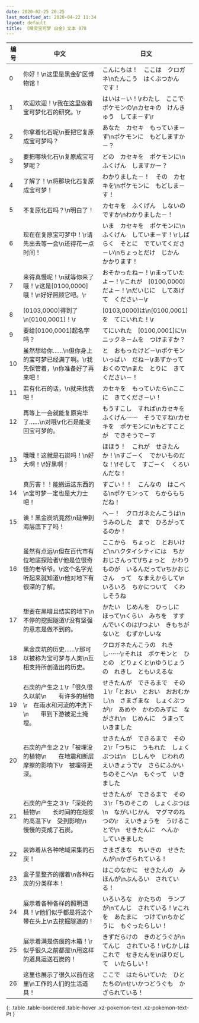 ```yaml
---
date: 2020-02-25 20:25
last_modified_at: 2020-04-22 11:34
layout: default
title: 《精灵宝可梦 白金》文本 078
---
```

| 编号 | 中文 | 日文 |
| ---- | ---- | ---- |
| 0 | 你好！\n这里是黑金矿区博物馆！ | こんにちは！　ここは　クロガネ\nたんこう　はくぶつかん　です！ |
| 1 | 欢迎欢迎！\r我在这里做着宝可梦化石的研究。\r | はいは－い！\rわたし　ここで　ポケモンの\nカセキの　けんきゅう　してま－す\r |
| 2 | 你拿着化石呢\n要把它复原成宝可梦吗？ | あなた　カセキ　もっていま－す\nポケモンに　もどしますか－？ |
| 3 | 要把哪块化石\n复原成宝可梦呢？ | どの　カセキを　ポケモンに\nふくげん　しますか－？ |
| 4 | 了解了！\n将那块化石复原成宝可梦！ | わかりました－！　その　カセキを\nポケモンに　もどしま－す！ |
| 5 | 不复原化石吗？\n明白了！ | カセキを　ふくげん　しないのですか\nわかりました－！ |
| 6 | 现在在复原宝可梦中！\r请先出去等一会\n还得花一点时间！ | いま　カセキを　ポケモンに\nふくげん　していま－す！\rしばらく　そとに　でていてくださ－い\nちょっとだけ　じかん　かかります！　 |
| 7 | 来得真慢呢！\n就等你来了哦！\r这是[0100,0000]哦！\n好好照顾它吧。\r | おそかったね－！\nまっていたよ－！\rこれが　[0100,0000]だよ－！\nだいじに　してあげて　ください－\r |
| 8 | [0103,0000]得到了\n[0100,0001]！\r | [0103,0000]は\n[0100,0001]を　てにいれた！\r |
| 9 | 要给[0100,0001]起名字吗？ | てにいれた　[0100,0001]に\nニックネ－ムを　つけますか？ |
| 10 | 虽然想给你……\n但你身上的宝可梦已经满了啊。\r我先保管着，\n你准备好了再来吧！ | と　おもったけど－\nポケモン　いっぱい　だね－\rあずかって　おくので\nまた　とりに　きてください－！ |
| 11 | 若有化石的话，\n就来找我吧！ | カセキを　もっていたら\nここに　きてくださ－い！ |
| 12 | 再等上一会就能复原完毕了……\n对哦\r化石是能变回宝可梦的。 | もうすこし　すれば\nカセキを　ふくげん⋯⋯　そうですね\rカセキを　ポケモンに\nもどすことが　できそうで－す |
| 13 | 哦哦！这就是石炭吗！\n好大啊！\f好黑啊！ | ほほう！　これが　せきたん　か！\nすご－く　でかいものだな！\fそして　すご－く　くろいんだな！ |
| 14 | 真厉害！！能搬运这东西的\n宝可梦一定也是大力士吧！ | すごい！！　こんなの　はこべる\nポケモンって　ちからもち　だね！ |
| 15 | 诶！黑金炭坑竟然\n延伸到海层底下了吗！ | へ－！　クロガネたんこうは\nうみのした　まで　ひろがってるのか！ |
| 16 | 虽然有点远\n但在百代市有位地底探险者\f他是位很奇怪的老爷爷。\r这个名字光听起来就知道\n他对地下有很深的了解。 | ここから　ちょっと　とおいけど\nハクタイシティには　ちかおじさんって\fちょっと　かわりものが　いるんだって\rちかおじさん　って　なまえからして\nいろいろ　ちかについて　くわしそうね |
| 17 | 想要在黑暗且结实的地下\n不停的挖掘隧道\f没有坚强的意志是做不到的。 | かたい　じめんを　ひっしに　ほって\nくらい　みちを　すすんでいくのは\fつよい　きもちがないと　むずかしいな |
| 18 | 黑金炭坑的历史……\r那可以被称为宝可梦与人类\n互相支持所创造出的历史。 | クロガネたんこうの　れきし⋯⋯\rそれは　ポケモンと　ひとの　どりょくと\nゆうじょうの　れきし　ともいえるな |
| 19 | 石炭的产生之１\r「很久很久以前\n　　有许多的植物\r　在雨水和河流的冲洗下\n　　带到下游被泥土掩埋。 | せきたんが　できるまで　その１\r「とおい　とおい　おおむかし\n　さまざまな　しょくぶつが\r　あめや　かわのみずに　ながされ\n　じめんに　うまって　いきました |
| 20 | 石炭的产生之２\r「被埋没的植物\n　　在地震和断层摩擦的影响下\r　被埋得更深。 | せきたんが　できるまで　その２\r「つちに　うもれた　しょくぶつは\n　じしんや　じわれの　えいきょうで\r　さらにふかい　ちのそこへ\n　もぐって　いきました |
| 21 | 石炭的产生之３\r「深处的植物\n　　长时间的在熔浆的高温下\r　受到影响\n　　慢慢的变成了石炭。 | せきたんが　できるまで　その３\r「ちのそこの　しょくぶつは\n　ながいじかん　マグマのねつの\r　えいきょうを　うけることで\n　せきたんに　へんか　していきました |
| 22 | 装饰着从各种地域采集的石炭！ | さまざまな　ちいきの　せきたんが\nかざられている！ |
| 23 | 盒子里整齐的摆着\n各种石炭的分类样本！ | はこのなかに　せきたんの　みほんが\nぶんるい　されている！ |
| 24 | 展示着各种各样的照明道具！\r他们似乎都是将这个带在头上\n去挖掘隧道的！ | いろいろな　かたちの　ランプが\nてんじ　されている！\rこれを　あたまに　つけて\nちかどうに　もぐったらしい！ |
| 25 | 展示着满是伤痕的木箱！\r似乎很久之前都是\n用这样的道具运送石炭的！ | きずだらけの　きのどうぐが\nてんじ　されている！\rむかしは　これで　せきたんを\nほりだして　いたらしい！ |
| 26 | 这里也展示了很久以前在这里\n工作的人们的生活道具！ | ここで　はたらいていた　ひとたちの\nせいかつどうぐも　かざられている！ |
{: .table .table-bordered .table-hover .xz-pokemon-text .xz-pokemon-text-Pt }